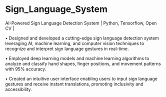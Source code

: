 # Sign_Language_System
AI-Powered Sign Language Detection System | Python, Tensorflow, Open CV | 

• Designed and developed a cutting-edge sign language detection system leveraging AI, machine learning, and computer 
  vision techniques to recognize and interpret sign language gestures in real-time. 
  
• Employed deep learning models and machine learning algorithms to analyze and classify hand shapes, finger positions, 
  and movement patterns with 95% accuracy. 
  
• Created an intuitive user interface enabling users to input sign language gestures and receive instant translations, 
  promoting inclusivity and accessibility. 
